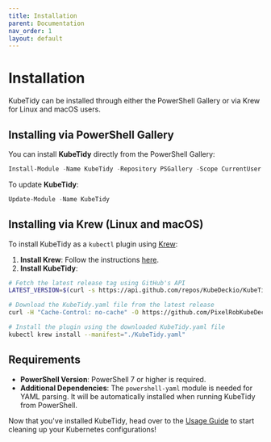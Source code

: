 ```yaml
---
title: Installation
parent: Documentation
nav_order: 1
layout: default
---
```


# Installation

KubeTidy can be installed through either the PowerShell Gallery or via Krew for Linux and macOS users.

## Installing via PowerShell Gallery

You can install **KubeTidy** directly from the PowerShell Gallery:

```powershell
Install-Module -Name KubeTidy -Repository PSGallery -Scope CurrentUser
```

To update **KubeTidy**:

```powershell
Update-Module -Name KubeTidy
```

## Installing via Krew (Linux and macOS)

To install KubeTidy as a `kubectl` plugin using [Krew](https://krew.sigs.k8s.io/):

1. **Install Krew**: Follow the instructions [here](https://krew.sigs.k8s.io/docs/user-guide/setup/install/).
2. **Install KubeTidy**: 

```bash
# Fetch the latest release tag using GitHub's API
LATEST_VERSION=$(curl -s https://api.github.com/repos/KubeDeckio/KubeTidy/releases/latest | grep '"tag_name"' | sed -E 's/.*"([^"]+)".*/\1/')

# Download the KubeTidy.yaml file from the latest release
curl -H "Cache-Control: no-cache" -O https://github.com/PixelRobKubeDeckioots/KubeTidy/releases/download/$LATEST_VERSION/KubeTidy.yaml

# Install the plugin using the downloaded KubeTidy.yaml file
kubectl krew install --manifest="./KubeTidy.yaml"
```

## Requirements

- **PowerShell Version**: PowerShell 7 or higher is required.
- **Additional Dependencies**: The `powershell-yaml` module is needed for YAML parsing. It will be automatically installed when running KubeTidy from PowerShell.

Now that you've installed KubeTidy, head over to the [Usage Guide](/docs/usage) to start cleaning up your Kubernetes configurations!